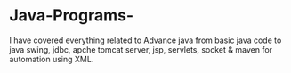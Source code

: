 # Java-Programs-
I have covered everything related to Advance java from basic java code to java swing, jdbc, apche tomcat server, jsp, servlets, socket & maven for automation using XML.
